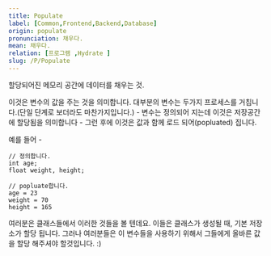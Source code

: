 ```yaml
---
title: Populate
label: [Common,Frontend,Backend,Database]
origin: populate
pronunciation: 채우다.
mean: 채우다.
relation: [프로그램 ,Hydrate ]
slug: /P/Populate
---
```


<content>


<p>할당되어진 메모리 공간에 데이터를 채우는 것.</p>
<p>이것은 변수의 값을 주는 것을 의미합니다. 대부분의 변수는 두가지 프로세스를 거칩니다.(단일 단계로 보더라도 마찬가지입니다.) - 변수는 정의되어 지는데 이것은 저장공간에 할당됨을 의미합니다 - 그런 후에 이것은 값과 함께 로드 되어(popluated) 집니다.</p>
<p>예를 들어 -</p>
<pre><code class="js language-js">// 정의합니다.
int age;
float weight, height;</code></pre>
<pre><code class="js language-js">// popluate합니다.
age = 23
weight = 70
height = 165</code></pre>
<p>여러분은 클래스들에서 이러한 것들을 볼 텐데요. 이들은 클래스가 생성될 때, 기본 저장소가 할당 됩니다. 그러나 여러분들은 이 변수들을 사용하기 위해서 그들에게 올바른 값을 할당 해주셔야 할것입니다. :)</p>


</content>
